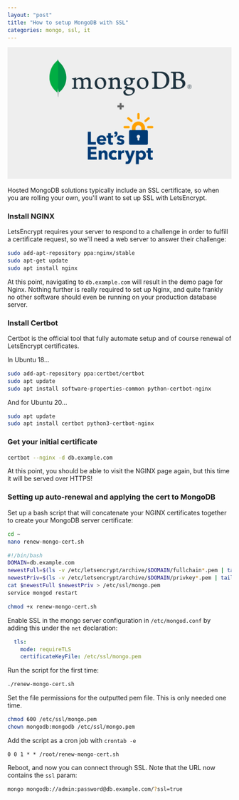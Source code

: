 ```yaml
---
layout: "post"
title: "How to setup MongoDB with SSL"
categories: mongo, ssl, it
---
```


<img src="/assets/mongodb-ssl.png" alt="MongoDB SSL" class="banner"/>

Hosted MongoDB solutions typically include an SSL certificate, so when you are rolling your own, you'll want to set up
SSL with LetsEncrypt.

<!--more-->

### Install NGINX

LetsEncrypt requires your server to respond to a challenge in order to fulfill a certificate request, so we'll need a
web server to answer their challenge:

``` bash
sudo add-apt-repository ppa:nginx/stable
sudo apt-get update
sudo apt install nginx
```

At this point, navigating to `db.example.com` will result in the demo page for Nginx. Nothing further is really required
to set up Nginx, and quite frankly no other software should even be running on your production database server.

### Install Certbot

Certbot is the official tool that fully automate setup and of course renewal of LetsEncrypt certificates.

In Ubuntu 18...

``` bash
sudo add-apt-repository ppa:certbot/certbot
sudo apt update
sudo apt install software-properties-common python-certbot-nginx
```

And for Ubuntu 20...

``` bash
sudo apt update
sudo apt install certbot python3-certbot-nginx
```

### Get your initial certificate

``` bash 
certbot --nginx -d db.example.com
```

At this point, you should be able to visit the NGINX page again, but this time it will be served over HTTPS!

### Setting up auto-renewal and applying the cert to MongoDB

Set up a bash script that will concatenate your NGINX certificates together to create your MongoDB server
certificate:

``` bash
cd ~
nano renew-mongo-cert.sh
```

``` bash
#!/bin/bash
DOMAIN=db.example.com
newestFull=$(ls -v /etc/letsencrypt/archive/$DOMAIN/fullchain*.pem | tail -n 1)
newestPriv=$(ls -v /etc/letsencrypt/archive/$DOMAIN/privkey*.pem | tail -n 1)
cat $newestFull $newestPriv > /etc/ssl/mongo.pem
service mongod restart
```

``` bash
chmod +x renew-mongo-cert.sh
```

Enable SSL in the mongo server configuration in `/etc/mongod.conf` by adding this under the `net` declaration:

``` yaml
  tls:
    mode: requireTLS
    certificateKeyFile: /etc/ssl/mongo.pem
```

Run the script for the first time:

``` bash
./renew-mongo-cert.sh
```

Set the file permissions for the outputted pem file. This is only needed one time.

``` bash
chmod 600 /etc/ssl/mongo.pem
chown mongodb:mongodb /etc/ssl/mongo.pem
```

Add the script as a cron job with `crontab -e`

```
0 0 1 * * /root/renew-mongo-cert.sh
```

Reboot, and now you can connect through SSL. Note that the URL now contains the `ssl` param:

``` bash
mongo mongodb://admin:password@db.example.com/?ssl=true
```
